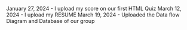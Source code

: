 January 27, 2024 - I upload my score on our first HTML Quiz
March 12, 2024 - I upload my RESUME
March 19, 2024 - Uploaded the Data flow Diagram and Database of our group
